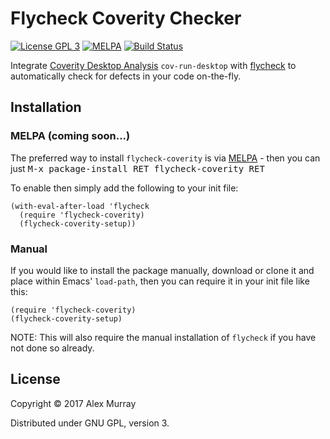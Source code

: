 # Flycheck Coverity Checker

[![License GPL 3](https://img.shields.io/badge/license-GPL_3-green.svg)](http://www.gnu.org/licenses/gpl-3.0.txt)
[![MELPA](http://melpa.org/packages/flycheck-coverity-badge.svg)](http://melpa.org/#/flycheck-coverity)
[![Build Status](https://travis-ci.org/alexmurray/flycheck-coverity.svg?branch=master)](https://travis-ci.org/alexmurray/flycheck-coverity)

Integrate
[Coverity Desktop Analysis](http://www.coverity.com/why-coverity-developers/)
`cov-run-desktop` with [flycheck](http://www.flycheck.org) to automatically
check for defects in your code on-the-fly.

## Installation

### MELPA (coming soon...)

The preferred way to install `flycheck-coverity` is via
[MELPA](http://melpa.org) - then you can just <kbd>M-x package-install RET
flycheck-coverity RET</kbd>

To enable then simply add the following to your init file:

```emacs-lisp
(with-eval-after-load 'flycheck
  (require 'flycheck-coverity)
  (flycheck-coverity-setup))
```

### Manual

If you would like to install the package manually, download or clone it and
place within Emacs' `load-path`, then you can require it in your init file like
this:

```emacs-lisp
(require 'flycheck-coverity)
(flycheck-coverity-setup)
```

NOTE: This will also require the manual installation of `flycheck` if you have
not done so already.

## License

Copyright © 2017 Alex Murray

Distributed under GNU GPL, version 3.

